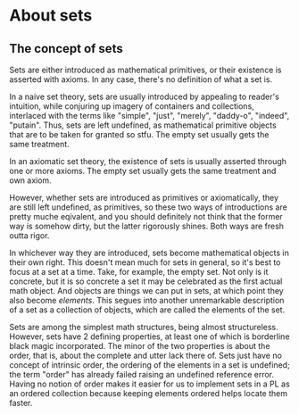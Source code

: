 # About sets

## The concept of sets

Sets are either introduced as mathematical primitives, or their existence is asserted with axioms. In any case, there's no definition of what a set is.

In a naive set theory, sets are usually introduced by appealing to reader's intuition, while conjuring up imagery of containers and collections, interlaced with the terms like "simple", "just", "merely", "daddy-o", "indeed", "putain". Thus, sets are left undefined, as mathematical primitive objects that are to be taken for granted so stfu. The empty set usually gets the same treatment.

In an axiomatic set theory, the existence of sets is usually asserted through one or more axioms. The empty set usually gets the same treatment and own axiom.

However, whether sets are introduced as primitives or axiomatically, they are still left undefined, as primitives, so these two ways of introductions are pretty muche eqivalent, and you should definitely not think that the former way is somehow dirty, but the latter rigorously shines. Both ways are fresh outta rigor.

In whichever way they are introduced, sets become mathematical objects in their own right. This doesn't mean much for sets in general, so it's best to focus at a set at a time. Take, for example, the empty set. Not only is it concrete, but it is so concrete a set it may be celebrated as the first actual math object. And objects are things we can put in sets, at which point they also become *elements*. This segues into another unremarkable description of a set as a collection of objects, which are called the elements of the set.

Sets are among the simplest math structures, being almost structureless. However, sets have 2 defining properties, at least one of which is borderline black magic incorporated. The minor of the two properties is about the order, that is, about the complete and utter lack there of. Sets just have no concept of intrinsic order, the ordering of the elements in a set is undefined; the term "order" has already failed raising an undefined reference error. Having no notion of order makes it easier for us to implement sets in a PL as an ordered collection because keeping elements ordered helps locate them faster.
